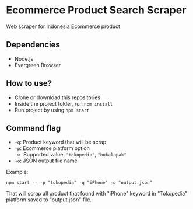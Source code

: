 # Ecommerce Product Search Scraper
Web scraper for Indonesia Ecommerce product

## Dependencies
- Node.js
- Evergreen Browser

## How to use?
- Clone or download this repositories
- Inside the project folder, run `npm install`
- Run project by using `npm start`

## Command flag
- `-q`: Product keyword that will be scrap
- `-p`: Ecommerce platform option
  - Supported value: `"tokopedia"`, `"bukalapak"`
- `-o`: JSON output file name

Example:
```shell
npm start -- -p "tokopedia" -q "iPhone" -o "output.json"
```

That will scrap all product that found with "iPhone" keyword in "Tokopedia" platform saved to "output.json" file.
